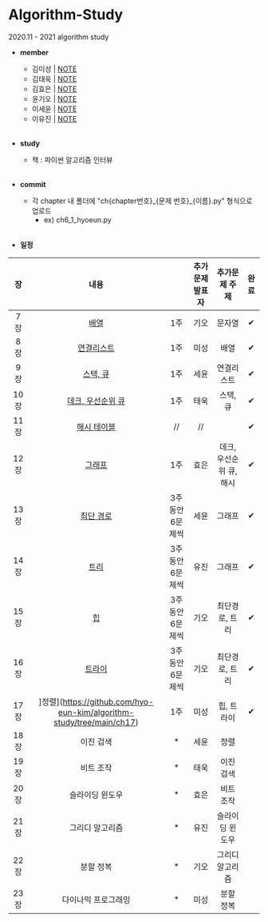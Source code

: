 # Algorithm-Study
2020.11 - 2021 algorithm study

* **member**
  - 김미성 | [NOTE]()
  - 김태욱 | [NOTE]()
  - 김효은 | [NOTE]()
  - 윤기오 | [NOTE]()
  - 이세윤 | [NOTE](https://blog.naver.com/ericalee97)
  - 이유진 | [NOTE]()
<br><br>

* **study**
  - 책 : 파이썬 알고리즘 인터뷰
<br><br>

* **commit**
    - 각 chapter 내 폴더에 "ch{chapter번호}\_{문제 번호}\_{이름}.py" 형식으로 업로드
      - ex) ch6_1_hyoeun.py
<br><br>

* **일정**

|장   | 내용                |           | 추가문제 발표자 | 추가문제 주제          |완료|
|:---:|:-------------------:|:-----------:|:----------:|:-----------------------:|:---:|
|7장  | [배열](https://github.com/hyo-eun-kim/algorithm-study/tree/main/ch07)                | 1주            | 기오     | 문자열                   |✔|
|8장  | [연결리스트](https://github.com/hyo-eun-kim/algorithm-study/tree/main/ch08)          | 1주            | 미성     | 배열                     |✔|
|9장  | [스택, 큐](https://github.com/hyo-eun-kim/algorithm-study/tree/main/ch09)            | 1주            | 세윤     | 연결리스트               |✔|
|10장 | [데크, 우선순위 큐](https://github.com/hyo-eun-kim/algorithm-study/tree/main/ch10)   | 1주            | 태욱     | 스택, 큐                 |✔|
|11장 | [해시 테이블](https://github.com/hyo-eun-kim/algorithm-study/tree/main/ch11)         |  //            | //       |                          |✔|
|12장 | [그래프](https://github.com/hyo-eun-kim/algorithm-study/tree/main/ch12)              | 1주            | 효은     | 데크, 우선순위 큐, 해시   |✔|
|13장 | [최단 경로](https://github.com/hyo-eun-kim/algorithm-study/tree/main/ch13)           |3주동안 6문제씩 | 세윤     | 그래프                    |✔|
|14장 | [트리](https://github.com/hyo-eun-kim/algorithm-study/tree/main/ch14)                |3주동안 6문제씩 | 유진     | 그래프                    |✔|
|15장 | [힙](https://github.com/hyo-eun-kim/algorithm-study/tree/main/ch15)                  |3주동안 6문제씩 | 기오     | 최단경로, 트리            |✔|
|16장 | [트라이](https://github.com/hyo-eun-kim/algorithm-study/tree/main/ch16)              |3주동안 6문제씩 |기오      |최단경로, 트리             |✔|
|17장 | ]정렬](https://github.com/hyo-eun-kim/algorithm-study/tree/main/ch17)                | 1주            | 미성     | 힙, 트라이                |✔|
|18장 | 이진 검색           | *              | 세윤     | 정렬                      | |
|19장 | 비트 조작           | *              | 태욱     | 이진 검색                 | |
|20장 | 슬라이딩 윈도우     | *              | 효은     | 비트 조작                 | |
|21장 | 그리디 알고리즘     | *              | 유진     | 슬라이딩 윈도우           | |
|22장 | 분할 정복           | *              | 기오     | 그리디 알고리즘           | |
|23장 | 다이나믹 프로그래밍 | *              | 미성     | 분할 정복                 | |

